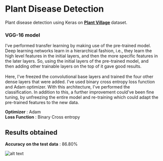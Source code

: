 # Plant Disease Detection
Plant disease detection using Keras on <b> [Plant Village](https://www.kaggle.com/emmarex/plantdisease) </b> dataset. 

### VGG-16 model
I’ve performed transfer learning by making use of the pre-trained model. Deep learning networks learn in a hierarchical fashion, i.e., they learn the high level features in the initial layers, and then the more specific features in the later layers. So, using the initial layers of the pre-trained model, and then adding other trainable layers on the top of it gave good results. <br> <br>
Here, I've freezed the convolutional base layers and trained the four other dense layers that were added. I’ve used binary cross entropy loss function and Adam optimizer. With this architecture, I’ve performed the classification. In addition to this, a further improvement could’ve been fine tuning, by unfreezing the entire model and re-training which could adapt the pre-trained features to the new data. <br>


<b>Optimizer</b> : Adam <br>
<b>Loss Function</b> : Binary Cross entropy 

## Results obtained
<b>Accuracy on the test data</b> : 86.80%

![alt text](https://drive.google.com/file/d/1oIjfPjGVDa9kblosjzaVSSqRZVm8bIgW/view?usp=sharing)
